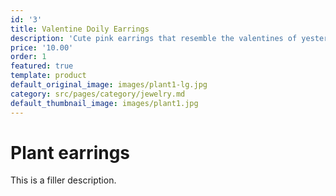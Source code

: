 ```yaml
---
id: '3'
title: Valentine Doily Earrings
description: 'Cute pink earrings that resemble the valentines of yesteryear.ies  '
price: '10.00'
order: 1
featured: true
template: product
default_original_image: images/plant1-lg.jpg
category: src/pages/category/jewelry.md
default_thumbnail_image: images/plant1.jpg
---
```

# Plant earrings

This is a filler description.
